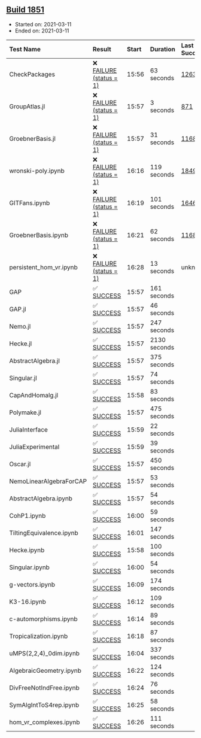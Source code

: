 ## [Build 1851](https://oscarci.mathematik.uni-kl.de/job/oscar-stable/1851/)

* Started on: 2021-03-11
* Ended on: 2021-03-11

| Test Name    | Result | Start | Duration | Last Success | First Failure |
|:-------------|:-------|:------|:---------|:-------------|:--------------|
| CheckPackages | ❌ [FAILURE (status = 1)](https://oscarci.mathematik.uni-kl.de/job/oscar-stable/1851/artifact/logs/build-1851/CheckPackages.log) | 15:56 | 63 seconds | [1263](https://oscarci.mathematik.uni-kl.de/job/oscar-stable/1263/) | [1264](https://oscarci.mathematik.uni-kl.de/job/oscar-stable/1264/) |
| GroupAtlas.jl | ❌ [FAILURE (status = 1)](https://oscarci.mathematik.uni-kl.de/job/oscar-stable/1851/artifact/logs/build-1851/GroupAtlas.jl.log) | 15:57 | 3 seconds | [871](https://oscarci.mathematik.uni-kl.de/job/oscar-stable/871/) | [872](https://oscarci.mathematik.uni-kl.de/job/oscar-stable/872/) |
| GroebnerBasis.jl | ❌ [FAILURE (status = 1)](https://oscarci.mathematik.uni-kl.de/job/oscar-stable/1851/artifact/logs/build-1851/GroebnerBasis.jl.log) | 15:57 | 31 seconds | [1168](https://oscarci.mathematik.uni-kl.de/job/oscar-stable/1168/) | [1169](https://oscarci.mathematik.uni-kl.de/job/oscar-stable/1169/) |
| wronski-poly.ipynb | ❌ [FAILURE (status = 1)](https://oscarci.mathematik.uni-kl.de/job/oscar-stable/1851/artifact/logs/build-1851/wronski-poly.ipynb.log) | 16:16 | 119 seconds | [1849](https://oscarci.mathematik.uni-kl.de/job/oscar-stable/1849/) | [1850](https://oscarci.mathematik.uni-kl.de/job/oscar-stable/1850/) |
| GITFans.ipynb | ❌ [FAILURE (status = 1)](https://oscarci.mathematik.uni-kl.de/job/oscar-stable/1851/artifact/logs/build-1851/GITFans.ipynb.log) | 16:19 | 101 seconds | [1646](https://oscarci.mathematik.uni-kl.de/job/oscar-stable/1646/) | [1647](https://oscarci.mathematik.uni-kl.de/job/oscar-stable/1647/) |
| GroebnerBasis.ipynb | ❌ [FAILURE (status = 1)](https://oscarci.mathematik.uni-kl.de/job/oscar-stable/1851/artifact/logs/build-1851/GroebnerBasis.ipynb.log) | 16:21 | 62 seconds | [1168](https://oscarci.mathematik.uni-kl.de/job/oscar-stable/1168/) | [1169](https://oscarci.mathematik.uni-kl.de/job/oscar-stable/1169/) |
| persistent_hom_vr.ipynb | ❌ [FAILURE (status = 1)](https://oscarci.mathematik.uni-kl.de/job/oscar-stable/1851/artifact/logs/build-1851/persistent_hom_vr.ipynb.log) | 16:28 | 13 seconds | unknown | unknown |
| GAP | ✅ [SUCCESS](https://oscarci.mathematik.uni-kl.de/job/oscar-stable/1851/artifact/logs/build-1851/GAP.log) | 15:57 | 161 seconds |  |  |
| GAP.jl | ✅ [SUCCESS](https://oscarci.mathematik.uni-kl.de/job/oscar-stable/1851/artifact/logs/build-1851/GAP.jl.log) | 15:57 | 46 seconds |  |  |
| Nemo.jl | ✅ [SUCCESS](https://oscarci.mathematik.uni-kl.de/job/oscar-stable/1851/artifact/logs/build-1851/Nemo.jl.log) | 15:57 | 247 seconds |  |  |
| Hecke.jl | ✅ [SUCCESS](https://oscarci.mathematik.uni-kl.de/job/oscar-stable/1851/artifact/logs/build-1851/Hecke.jl.log) | 15:57 | 2130 seconds |  |  |
| AbstractAlgebra.jl | ✅ [SUCCESS](https://oscarci.mathematik.uni-kl.de/job/oscar-stable/1851/artifact/logs/build-1851/AbstractAlgebra.jl.log) | 15:57 | 375 seconds |  |  |
| Singular.jl | ✅ [SUCCESS](https://oscarci.mathematik.uni-kl.de/job/oscar-stable/1851/artifact/logs/build-1851/Singular.jl.log) | 15:57 | 74 seconds |  |  |
| CapAndHomalg.jl | ✅ [SUCCESS](https://oscarci.mathematik.uni-kl.de/job/oscar-stable/1851/artifact/logs/build-1851/CapAndHomalg.jl.log) | 15:58 | 83 seconds |  |  |
| Polymake.jl | ✅ [SUCCESS](https://oscarci.mathematik.uni-kl.de/job/oscar-stable/1851/artifact/logs/build-1851/Polymake.jl.log) | 15:57 | 475 seconds |  |  |
| JuliaInterface | ✅ [SUCCESS](https://oscarci.mathematik.uni-kl.de/job/oscar-stable/1851/artifact/logs/build-1851/JuliaInterface.log) | 15:59 | 22 seconds |  |  |
| JuliaExperimental | ✅ [SUCCESS](https://oscarci.mathematik.uni-kl.de/job/oscar-stable/1851/artifact/logs/build-1851/JuliaExperimental.log) | 15:59 | 39 seconds |  |  |
| Oscar.jl | ✅ [SUCCESS](https://oscarci.mathematik.uni-kl.de/job/oscar-stable/1851/artifact/logs/build-1851/Oscar.jl.log) | 15:57 | 450 seconds |  |  |
| NemoLinearAlgebraForCAP | ✅ [SUCCESS](https://oscarci.mathematik.uni-kl.de/job/oscar-stable/1851/artifact/logs/build-1851/NemoLinearAlgebraForCAP.log) | 15:57 | 53 seconds |  |  |
| AbstractAlgebra.ipynb | ✅ [SUCCESS](https://oscarci.mathematik.uni-kl.de/job/oscar-stable/1851/artifact/logs/build-1851/AbstractAlgebra.ipynb.log) | 15:57 | 54 seconds |  |  |
| CohP1.ipynb | ✅ [SUCCESS](https://oscarci.mathematik.uni-kl.de/job/oscar-stable/1851/artifact/logs/build-1851/CohP1.ipynb.log) | 16:00 | 59 seconds |  |  |
| TiltingEquivalence.ipynb | ✅ [SUCCESS](https://oscarci.mathematik.uni-kl.de/job/oscar-stable/1851/artifact/logs/build-1851/TiltingEquivalence.ipynb.log) | 16:01 | 147 seconds |  |  |
| Hecke.ipynb | ✅ [SUCCESS](https://oscarci.mathematik.uni-kl.de/job/oscar-stable/1851/artifact/logs/build-1851/Hecke.ipynb.log) | 15:58 | 100 seconds |  |  |
| Singular.ipynb | ✅ [SUCCESS](https://oscarci.mathematik.uni-kl.de/job/oscar-stable/1851/artifact/logs/build-1851/Singular.ipynb.log) | 16:00 | 54 seconds |  |  |
| g-vectors.ipynb | ✅ [SUCCESS](https://oscarci.mathematik.uni-kl.de/job/oscar-stable/1851/artifact/logs/build-1851/g-vectors.ipynb.log) | 16:09 | 174 seconds |  |  |
| K3-16.ipynb | ✅ [SUCCESS](https://oscarci.mathematik.uni-kl.de/job/oscar-stable/1851/artifact/logs/build-1851/K3-16.ipynb.log) | 16:12 | 109 seconds |  |  |
| c-automorphisms.ipynb | ✅ [SUCCESS](https://oscarci.mathematik.uni-kl.de/job/oscar-stable/1851/artifact/logs/build-1851/c-automorphisms.ipynb.log) | 16:14 | 89 seconds |  |  |
| Tropicalization.ipynb | ✅ [SUCCESS](https://oscarci.mathematik.uni-kl.de/job/oscar-stable/1851/artifact/logs/build-1851/Tropicalization.ipynb.log) | 16:18 | 87 seconds |  |  |
| uMPS(2,2,4)_0dim.ipynb | ✅ [SUCCESS](https://oscarci.mathematik.uni-kl.de/job/oscar-stable/1851/artifact/logs/build-1851/uMPS-2-2-4-_0dim.ipynb.log) | 16:04 | 337 seconds |  |  |
| AlgebraicGeometry.ipynb | ✅ [SUCCESS](https://oscarci.mathematik.uni-kl.de/job/oscar-stable/1851/artifact/logs/build-1851/AlgebraicGeometry.ipynb.log) | 16:22 | 124 seconds |  |  |
| DivFreeNotIndFree.ipynb | ✅ [SUCCESS](https://oscarci.mathematik.uni-kl.de/job/oscar-stable/1851/artifact/logs/build-1851/DivFreeNotIndFree.ipynb.log) | 16:24 | 76 seconds |  |  |
| SymAlgIntToS4rep.ipynb | ✅ [SUCCESS](https://oscarci.mathematik.uni-kl.de/job/oscar-stable/1851/artifact/logs/build-1851/SymAlgIntToS4rep.ipynb.log) | 16:25 | 58 seconds |  |  |
| hom_vr_complexes.ipynb | ✅ [SUCCESS](https://oscarci.mathematik.uni-kl.de/job/oscar-stable/1851/artifact/logs/build-1851/hom_vr_complexes.ipynb.log) | 16:26 | 111 seconds |  |  |
